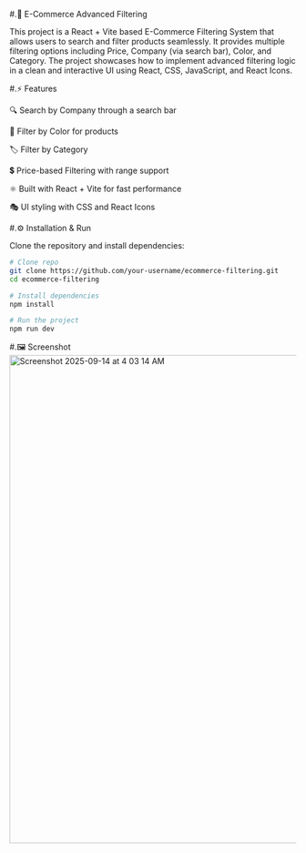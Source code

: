 #.🛒 E-Commerce Advanced Filtering

This project is a React + Vite based E-Commerce Filtering System that allows users to search and filter products seamlessly. It provides multiple filtering options including Price, Company (via search bar), Color, and Category. The project showcases how to implement advanced filtering logic in a clean and interactive UI using React, CSS, JavaScript, and React Icons.

#.⚡ Features

🔍 Search by Company through a search bar

🎨 Filter by Color for products

🏷️ Filter by Category

💲 Price-based Filtering with range support

⚛️ Built with React + Vite for fast performance

🎭 UI styling with CSS and React Icons


#.⚙️ Installation & Run

Clone the repository and install dependencies:

```bash
# Clone repo
git clone https://github.com/your-username/ecommerce-filtering.git  
cd ecommerce-filtering  

# Install dependencies
npm install  

# Run the project
npm run dev  
```

#.🖼️ Screenshot
<img width="1440" height="858" alt="Screenshot 2025-09-14 at 4 03 14 AM" src="https://github.com/user-attachments/assets/ee836bcc-a288-49b2-8b89-5953d0691be7" />



